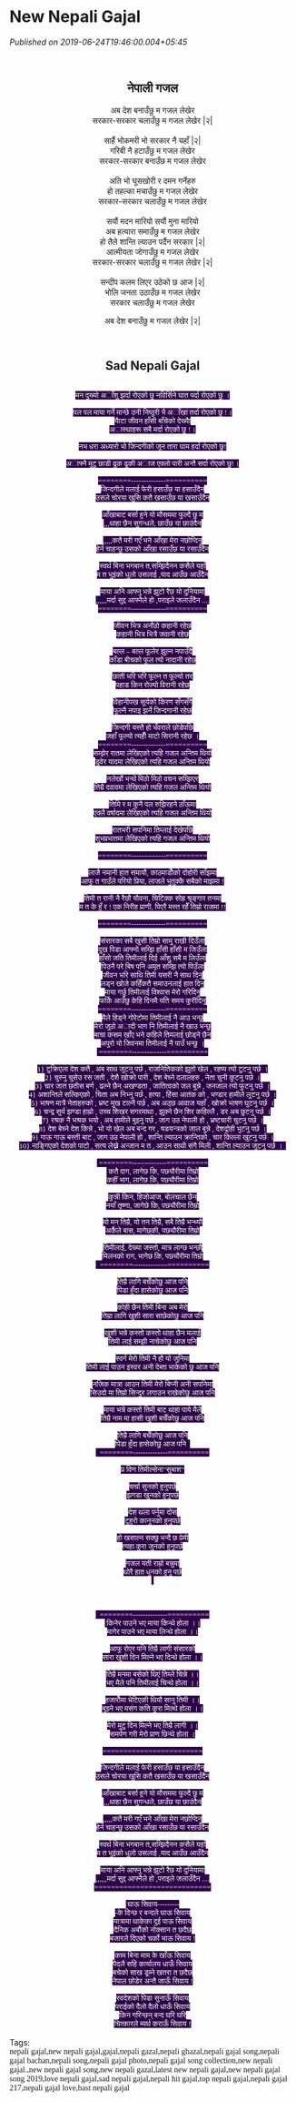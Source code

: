 # New Nepali Gajal

*Published on 2019-06-24T19:46:00.004+05:45*

<br />
<h2 style="text-align: center;">
<span style="font-family: "mangal" , serif;">नेपाली गजल</span></h2>
<div class="MsoNormal" style="text-align: center;">
<span lang="NE" style="font-family: "mangal" , serif; line-height: 107%;">अब देश बनाउँछु म गजल लेखेर </span><span style="line-height: 107%;"><o:p></o:p></span></div>
<div class="MsoNormal" style="text-align: center;">
<span lang="NE" style="font-family: "mangal" , serif; line-height: 107%;">सरकार-सरकार चलाउँछु म गजल लेखेर |२|</span><span style="line-height: 107%;"><o:p></o:p></span></div>
<div class="MsoNormal" style="text-align: center;">
<span lang="NE" style="font-family: "mangal" , serif; line-height: 107%;"><br /></span></div>
<div class="MsoNormal" style="text-align: center;">
<span lang="NE" style="font-family: "mangal" , serif; line-height: 107%;">सार्है भोकमरी भो सरकार नै यहाँ |२</span><span style="line-height: 107%;">|<o:p></o:p></span></div>
<div class="MsoNormal" style="text-align: center;">
<span lang="NE" style="font-family: "mangal" , serif; line-height: 107%;">गरिबी नै हटाउँछु म गजल लेखेर</span><span style="line-height: 107%;"><o:p></o:p></span></div>
<div class="MsoNormal" style="text-align: center;">
<span lang="NE" style="font-family: "mangal" , serif; line-height: 107%;">सरकार-सरकार बनाउँछ म गजल लेखेर</span><span style="line-height: 107%;"><o:p></o:p></span></div>
<div class="MsoNormal" style="text-align: center;">
<span lang="NE" style="font-family: "mangal" , serif; line-height: 107%;"><br /></span></div>
<div class="MsoNormal" style="text-align: center;">
<span lang="NE" style="font-family: "mangal" , serif; line-height: 107%;">अति भो घूसखोरी र दमन गर्नेहरु</span><span style="line-height: 107%;"><o:p></o:p></span></div>
<div class="MsoNormal" style="text-align: center;">
<span lang="NE" style="font-family: "mangal" , serif; line-height: 107%;">हो तहल्का मचाउँछु म गजल लेखेर</span><span style="line-height: 107%;"><o:p></o:p></span></div>
<div class="MsoNormal" style="text-align: center;">
<span lang="NE" style="font-family: "mangal" , serif; line-height: 107%;">सरकार-सरकार चलाउँछु म गजल लेखेर</span><span style="font-size: 22pt; line-height: 107%; mso-bidi-font-size: 20.0pt;"><o:p></o:p></span></div>
<div class="MsoNormal" style="text-align: center;">
<span lang="NE" style="font-family: "mangal" , serif; line-height: 107%;"><br /></span></div>
<div class="MsoNormal" style="text-align: center;">
<span lang="NE" style="font-family: "mangal" , serif; line-height: 107%;">सयौं मदन मारियो सयौं मुना मारियो</span><span style="line-height: 107%;"><o:p></o:p></span></div>
<div class="MsoNormal" style="text-align: center;">
<span lang="NE" style="font-family: "mangal" , serif; line-height: 107%;">अब हत्यारा समाउँछु म गजल लेखेर</span><span style="line-height: 107%;"><o:p></o:p></span></div>
<div class="MsoNormal" style="text-align: center;">
<span lang="NE" style="font-family: "mangal" , serif; line-height: 107%;">हो तैले शान्ति ल्याउन पर्दैन सरकार
|२</span><span style="line-height: 107%;">|<o:p></o:p></span></div>
<div class="MsoNormal" style="text-align: center;">
<span lang="NE" style="font-family: "mangal" , serif; line-height: 107%;">आत्मीयता जोगाउँछु म गजल लेखेर</span><span style="line-height: 107%;"><o:p></o:p></span></div>
<div class="MsoNormal" style="text-align: center;">
<span lang="NE" style="font-family: "mangal" , serif; line-height: 107%;">सरकार-सरकार चलाउँछु म गजल लेखेर |२|</span></div>
<div class="MsoNormal" style="text-align: center;">
<br /></div>
<div class="MsoNormal" style="text-align: center;">
<span lang="NE" style="font-family: "mangal" , serif; line-height: 107%;">सन्दीप कलम लिएर उठेको छ आज |२</span><span style="line-height: 107%;">|<o:p></o:p></span></div>
<div class="MsoNormal" style="text-align: center;">
<span lang="NE" style="font-family: "mangal" , serif; line-height: 107%;">भोलि जनता उठाउँछ म गजल लेखेर </span><span style="line-height: 107%;"><o:p></o:p></span></div>
<div class="MsoNormal" style="text-align: center;">
<span lang="NE" style="font-family: "mangal" , serif; line-height: 107%;">सरकार चलाउँछु म गजल लेखेर</span><span style="line-height: 107%;"><o:p></o:p></span></div>
<div class="MsoNormal" style="text-align: center;">
<span lang="NE" style="font-family: "mangal" , serif; line-height: 107%;">

















</span></div>
<div class="MsoNormal" style="text-align: center;">
<span lang="NE" style="font-family: "mangal" , serif; line-height: 107%;">अब देश बनाउँछु म गजल लेखेर |२</span><span style="line-height: 107%;">|<span style="font-size: 22pt;"><o:p></o:p></span></span></div><div class="MsoNormal" style="text-align: center;"><span style="line-height: 107%;"><br /></span></div><div class="MsoNormal" style="text-align: center;"><span style="line-height: 107%;"><br /></span></div><h2 style="text-align: center;"><span style="line-height: 107%;"><b>Sad Nepali Gajal</b></span></h2><div class="MsoNormal" style="text-align: center;"><span style="line-height: 107%;"><br /></span></div><div class="MsoNormal" style="text-align: center;"><span style="color: white; line-height: 107%;"><span data-ft="{"tn":"K"}" id=".reactRoot[195].:0:1:1:comment661714760509887_7948715.:0.:1.:0.:1.:0.:0.:0:2" style="background-color: #2d0047; font-family: Georgia, serif; font-size: 13px; text-align: left;"><span class="UFICommentBody" id=".reactRoot[195].:0:1:1:comment661714760509887_7948715.:0.:1.:0.:1.:0.:0.:0:2.:0"><span id=".reactRoot[195].:0:1:1:comment661714760509887_7948715.:0.:1.:0.:1.:0.:0.:0:2.:0.:0"><span id=".reactRoot[195].:0:1:1:comment661714760509887_7948715.:0.:1.:0.:1.:0.:0.:0:2.:0.:0.:1">मन दुख्यो अाँशु झर्दा रोएको छु नविर्सिने घात पर्दा रोएको छु ।</span><br id=".reactRoot[195].:0:1:1:comment661714760509887_7948715.:0.:1.:0.:1.:0.:0.:0:2.:0.:0.:2" /><br id=".reactRoot[195].:0:1:1:comment661714760509887_7948715.:0.:1.:0.:1.:0.:0.:0:2.:0.:0.:3" /><span id=".reactRoot[195].:0:1:1:comment661714760509887_7948715.:0.:1.:0.:1.:0.:0.:0:2.:0.:0.:4">पल पल माया गर्ने मान्छे उनी निष्ठुरी भै अाँखा तर्दा रोएको छु !।</span></span><span id=".reactRoot[195].:0:1:1:comment661714760509887_7948715.:0.:1.:0.:1.:0.:0.:0:2.:0.:3"><span id=".reactRoot[195].:0:1:1:comment661714760509887_7948715.:0.:1.:0.:1.:0.:0.:0:2.:0.:3.:0"><br id=".reactRoot[195].:0:1:1:comment661714760509887_7948715.:0.:1.:0.:1.:0.:0.:0:2.:0.:3.:0.:0" /><span id=".reactRoot[195].:0:1:1:comment661714760509887_7948715.:0.:1.:0.:1.:0.:0.:0:2.:0.:3.:0.:1">यैाटा जीवन हाँसी बाँचेको देख्यैा</span><br id=".reactRoot[195].:0:1:1:comment661714760509887_7948715.:0.:1.:0.:1.:0.:0.:0:2.:0.:3.:0.:2" /><span id=".reactRoot[195].:0:1:1:comment661714760509887_7948715.:0.:1.:0.:1.:0.:0.:0:2.:0.:3.:0.:3">अास्थाहरू सबै मर्दा रोएको छु !।</span><br id=".reactRoot[195].:0:1:1:comment661714760509887_7948715.:0.:1.:0.:1.:0.:0.:0:2.:0.:3.:0.:4" /><br id=".reactRoot[195].:0:1:1:comment661714760509887_7948715.:0.:1.:0.:1.:0.:0.:0:2.:0.:3.:0.:5" /><span id=".reactRoot[195].:0:1:1:comment661714760509887_7948715.:0.:1.:0.:1.:0.:0.:0:2.:0.:3.:0.:6">नभ धरा अध्यारो भो जिन्दगीको जून तारा घाम हर्दा रोएको छु!</span><br id=".reactRoot[195].:0:1:1:comment661714760509887_7948715.:0.:1.:0.:1.:0.:0.:0:2.:0.:3.:0.:7" /><br id=".reactRoot[195].:0:1:1:comment661714760509887_7948715.:0.:1.:0.:1.:0.:0.:0:2.:0.:3.:0.:8" /><span id=".reactRoot[195].:0:1:1:comment661714760509887_7948715.:0.:1.:0.:1.:0.:0.:0:2.:0.:3.:0.:9">अाफ्नै मुटु छाडी ढुक ढुकी अाज एक्लो पारी अन्तै सर्दा रोएको छु!।</span></span></span></span></span><br style="background-color: #2d0047; font-family: Georgia, serif; font-size: 13px; text-align: left;" /><br id=".reactRoot[195].:0:1:1:comment661714760509887_7948715.:0.:1.:0.:1.:0.:0.:0:2.:0.:3.:0.:10" style="background-color: #2d0047; font-family: Georgia, serif; font-size: 13px; text-align: left;" /><span data-ft="{"tn":"K"}" id=".reactRoot[195].:0:1:1:comment661714760509887_7948715.:0.:1.:0.:1.:0.:0.:0:2" style="background-color: #2d0047; font-family: Georgia, serif; font-size: 13px; text-align: left;"><span class="UFICommentBody" id=".reactRoot[195].:0:1:1:comment661714760509887_7948715.:0.:1.:0.:1.:0.:0.:0:2.:0"><span id=".reactRoot[195].:0:1:1:comment661714760509887_7948715.:0.:1.:0.:1.:0.:0.:0:2.:0.:3"><span id=".reactRoot[195].:0:1:1:comment661714760509887_7948715.:0.:1.:0.:1.:0.:0.:0:2.:0.:3.:0"></span></span></span></span><span style="background-color: #2d0047; font-family: Georgia, serif; font-size: 13px; text-align: left;">========--------------==========</span><br style="background-color: #2d0047; font-family: Georgia, serif; font-size: 13px; text-align: left;" /><span style="background-color: #2d0047; font-family: Georgia, serif; font-size: small; text-align: left;"><span data-ft="{"tn":"K"}" id=".reactRoot[195].:0:1:1:comment661714760509887_7948738.:0.:1.:0.:1.:0.:0.:0:2"><span class="UFICommentBody" id=".reactRoot[195].:0:1:1:comment661714760509887_7948738.:0.:1.:0.:1.:0.:0.:0:2.:0"><span id=".reactRoot[195].:0:1:1:comment661714760509887_7948738.:0.:1.:0.:1.:0.:0.:0:2.:0.:0"><span id=".reactRoot[195].:0:1:1:comment661714760509887_7948738.:0.:1.:0.:1.:0.:0.:0:2.:0.:0.:2">जिन्दगीले मलाई फेरी हसाउँछ या हसाउँदैन</span><br id=".reactRoot[195].:0:1:1:comment661714760509887_7948738.:0.:1.:0.:1.:0.:0.:0:2.:0.:0.:3" /><span id=".reactRoot[195].:0:1:1:comment661714760509887_7948738.:0.:1.:0.:1.:0.:0.:0:2.:0.:0.:4">उसले चोरया खुसि कतै खसाउँछ या खसाउँदैन</span><br id=".reactRoot[195].:0:1:1:comment661714760509887_7948738.:0.:1.:0.:1.:0.:0.:0:2.:0.:0.:5" /><br id=".reactRoot[195].:0:1:1:comment661714760509887_7948738.:0.:1.:0.:1.:0.:0.:0:2.:0.:0.:6" /><span id=".reactRoot[195].:0:1:1:comment661714760509887_7948738.:0.:1.:0.:1.:0.:0.:0:2.:0.:0.:7">आँखाबाट बर्सा हुने यो मौसममा फुल्दै छु म</span></span><span id=".reactRoot[195].:0:1:1:comment661714760509887_7948738.:0.:1.:0.:1.:0.:0.:0:2.:0.:3"><span id=".reactRoot[195].:0:1:1:comment661714760509887_7948738.:0.:1.:0.:1.:0.:0.:0:2.:0.:3.:0"><br id=".reactRoot[195].:0:1:1:comment661714760509887_7948738.:0.:1.:0.:1.:0.:0.:0:2.:0.:3.:0.:0" /><span id=".reactRoot[195].:0:1:1:comment661714760509887_7948738.:0.:1.:0.:1.:0.:0.:0:2.:0.:3.:0.:1">,,,थाहा छैन सुगन्धले, छाउँछ या छाउंदैन</span><br id=".reactRoot[195].:0:1:1:comment661714760509887_7948738.:0.:1.:0.:1.:0.:0.:0:2.:0.:3.:0.:2" /><br id=".reactRoot[195].:0:1:1:comment661714760509887_7948738.:0.:1.:0.:1.:0.:0.:0:2.:0.:3.:0.:3" /><span id=".reactRoot[195].:0:1:1:comment661714760509887_7948738.:0.:1.:0.:1.:0.:0.:0:2.:0.:3.:0.:4">,,,,,कतै मरी गएँ भने आँखा मेरा नछोप्दिनु</span><br id=".reactRoot[195].:0:1:1:comment661714760509887_7948738.:0.:1.:0.:1.:0.:0.:0:2.:0.:3.:0.:5" /><span id=".reactRoot[195].:0:1:1:comment661714760509887_7948738.:0.:1.:0.:1.:0.:0.:0:2.:0.:3.:0.:6">हेर्न चाहन्छु उसको आँखा रसाउँछ या रसाउँदैन</span><br id=".reactRoot[195].:0:1:1:comment661714760509887_7948738.:0.:1.:0.:1.:0.:0.:0:2.:0.:3.:0.:7" /><br id=".reactRoot[195].:0:1:1:comment661714760509887_7948738.:0.:1.:0.:1.:0.:0.:0:2.:0.:3.:0.:8" /><span id=".reactRoot[195].:0:1:1:comment661714760509887_7948738.:0.:1.:0.:1.:0.:0.:0:2.:0.:3.:0.:9">स्वर्थ बिना भगबान त,सम्झिदैनन कसैले यहाँ</span><br id=".reactRoot[195].:0:1:1:comment661714760509887_7948738.:0.:1.:0.:1.:0.:0.:0:2.:0.:3.:0.:10" /><span id=".reactRoot[195].:0:1:1:comment661714760509887_7948738.:0.:1.:0.:1.:0.:0.:0:2.:0.:3.:0.:11">म त भुइंको धुलो उसलाई ,याद आउँछ आउँदैन</span><br id=".reactRoot[195].:0:1:1:comment661714760509887_7948738.:0.:1.:0.:1.:0.:0.:0:2.:0.:3.:0.:12" /><br id=".reactRoot[195].:0:1:1:comment661714760509887_7948738.:0.:1.:0.:1.:0.:0.:0:2.:0.:3.:0.:13" /><span id=".reactRoot[195].:0:1:1:comment661714760509887_7948738.:0.:1.:0.:1.:0.:0.:0:2.:0.:3.:0.:14">माया अनि आफ्नु भन्ने झुटो रैछ यो दुनियामा</span><br id=".reactRoot[195].:0:1:1:comment661714760509887_7948738.:0.:1.:0.:1.:0.:0.:0:2.:0.:3.:0.:15" /><span id=".reactRoot[195].:0:1:1:comment661714760509887_7948738.:0.:1.:0.:1.:0.:0.:0:2.:0.:3.:0.:16">,,,,,,मर्दा सुद्द आफ्नैले हो ,पराइले जलाउँदैन ....</span></span></span></span></span></span><br style="background-color: #2d0047; font-family: Georgia, serif; font-size: 13px; text-align: left;" /><span style="background-color: #2d0047; font-family: Georgia, serif; font-size: 13px; text-align: left;">========--------------==========</span><br style="background-color: #2d0047; font-family: Georgia, serif; font-size: 13px; text-align: left;" /><br id=".reactRoot[195].:0:1:1:comment661714760509887_7948715.:0.:1.:0.:1.:0.:0.:0:2.:0.:3.:0.:10" style="background-color: #2d0047; font-family: Georgia, serif; font-size: 13px; text-align: left;" /><span data-ft="{"tn":"K"}" id=".reactRoot[195].:0:1:1:comment661714760509887_7948715.:0.:1.:0.:1.:0.:0.:0:2" style="background-color: #2d0047; font-family: Georgia, serif; font-size: 13px; text-align: left;"><span class="UFICommentBody" id=".reactRoot[195].:0:1:1:comment661714760509887_7948715.:0.:1.:0.:1.:0.:0.:0:2.:0"><span id=".reactRoot[195].:0:1:1:comment661714760509887_7948715.:0.:1.:0.:1.:0.:0.:0:2.:0.:3"><span id=".reactRoot[195].:0:1:1:comment661714760509887_7948715.:0.:1.:0.:1.:0.:0.:0:2.:0.:3.:0"></span></span></span></span><span style="background-color: #2d0047; font-family: Georgia, serif; font-size: 13px; text-align: left;"></span><span data-ft="{"tn":"K"}" id=".reactRoot[195].:0:1:1:comment661714760509887_7948801.:0.:1.:0.:1.:0.:0.:0:2" style="background-color: #2d0047; font-family: Georgia, serif; font-size: 13px; text-align: left;"><span id=".reactRoot[195].:0:1:1:comment661714760509887_7948801.:0.:1.:0.:1.:0.:0.:0:2.:0"><span id=".reactRoot[195].:0:1:1:comment661714760509887_7948801.:0.:1.:0.:1.:0.:0.:0:2.:0.:5">जीवन भित्र अनौठो कहानी रहेछ</span><br id=".reactRoot[195].:0:1:1:comment661714760509887_7948801.:0.:1.:0.:1.:0.:0.:0:2.:0.:6" /><span id=".reactRoot[195].:0:1:1:comment661714760509887_7948801.:0.:1.:0.:1.:0.:0.:0:2.:0.:7">कहानी भित्र भित्रै जवानी रहेछ</span><br id=".reactRoot[195].:0:1:1:comment661714760509887_7948801.:0.:1.:0.:1.:0.:0.:0:2.:0.:8" /><br id=".reactRoot[195].:0:1:1:comment661714760509887_7948801.:0.:1.:0.:1.:0.:0.:0:2.:0.:9" /><span id=".reactRoot[195].:0:1:1:comment661714760509887_7948801.:0.:1.:0.:1.:0.:0.:0:2.:0.:10">बल्ल – बल्ल फूलेर झुल्न नपाउँदै</span><br id=".reactRoot[195].:0:1:1:comment661714760509887_7948801.:0.:1.:0.:1.:0.:0.:0:2.:0.:11" /><span id=".reactRoot[195].:0:1:1:comment661714760509887_7948801.:0.:1.:0.:1.:0.:0.:0:2.:0.:12">काँडा बीचको फूल त्यो नादानी रहेछ</span><br id=".reactRoot[195].:0:1:1:comment661714760509887_7948801.:0.:1.:0.:1.:0.:0.:0:2.:0.:13" /><br id=".reactRoot[195].:0:1:1:comment661714760509887_7948801.:0.:1.:0.:1.:0.:0.:0:2.:0.:14" /><span id=".reactRoot[195].:0:1:1:comment661714760509887_7948801.:0.:1.:0.:1.:0.:0.:0:2.:0.:15">छाती भरि भरि फूल्न त फूल्यो तर</span><br id=".reactRoot[195].:0:1:1:comment661714760509887_7948801.:0.:1.:0.:1.:0.:0.:0:2.:0.:16" /><span id=".reactRoot[195].:0:1:1:comment661714760509887_7948801.:0.:1.:0.:1.:0.:0.:0:2.:0.:17">पहाड किन रोज्यो विरानी रहेछ</span><br id=".reactRoot[195].:0:1:1:comment661714760509887_7948801.:0.:1.:0.:1.:0.:0.:0:2.:0.:18" /><br id=".reactRoot[195].:0:1:1:comment661714760509887_7948801.:0.:1.:0.:1.:0.:0.:0:2.:0.:19" /><span id=".reactRoot[195].:0:1:1:comment661714760509887_7948801.:0.:1.:0.:1.:0.:0.:0:2.:0.:20">विहानीपख सूर्यको किरण सँगसँगै</span><br id=".reactRoot[195].:0:1:1:comment661714760509887_7948801.:0.:1.:0.:1.:0.:0.:0:2.:0.:21" /><span id=".reactRoot[195].:0:1:1:comment661714760509887_7948801.:0.:1.:0.:1.:0.:0.:0:2.:0.:22">फूल्नै नपाइ झर्ने जिन्दगानी रहेछ</span><br id=".reactRoot[195].:0:1:1:comment661714760509887_7948801.:0.:1.:0.:1.:0.:0.:0:2.:0.:23" /><br id=".reactRoot[195].:0:1:1:comment661714760509887_7948801.:0.:1.:0.:1.:0.:0.:0:2.:0.:24" /><span id=".reactRoot[195].:0:1:1:comment661714760509887_7948801.:0.:1.:0.:1.:0.:0.:0:2.:0.:25">जिन्दगी यस्तै हो भँवराले छोडेपछि</span><br id=".reactRoot[195].:0:1:1:comment661714760509887_7948801.:0.:1.:0.:1.:0.:0.:0:2.:0.:26" /><span id=".reactRoot[195].:0:1:1:comment661714760509887_7948801.:0.:1.:0.:1.:0.:0.:0:2.:0.:27">जहाँ फूल्यो त्यहीँ माटो सिरानी रहेछ ।</span></span></span><br style="background-color: #2d0047; font-family: Georgia, serif; font-size: 13px; text-align: left;" /><span style="background-color: #2d0047; font-family: Georgia, serif; font-size: 13px; text-align: left;">========--------------==========</span><br style="background-color: #2d0047; font-family: Georgia, serif; font-size: 13px; text-align: left;" /><span data-ft="{"tn":"K"}" id=".reactRoot[195].:0:1:1:comment661714760509887_7948755.:0.:1.:0.:1.:0.:0.:0:2" style="background-color: #2d0047; font-family: Georgia, serif; font-size: 13px; text-align: left;"><span id=".reactRoot[195].:0:1:1:comment661714760509887_7948755.:0.:1.:0.:1.:0.:0.:0:2.:0"><span id=".reactRoot[195].:0:1:1:comment661714760509887_7948755.:0.:1.:0.:1.:0.:0.:0:2.:0.:8">सम्झेर रातमा लेखिएको त्यहि गजल अन्तिम थियो</span><br id=".reactRoot[195].:0:1:1:comment661714760509887_7948755.:0.:1.:0.:1.:0.:0.:0:2.:0.:9" /><span id=".reactRoot[195].:0:1:1:comment661714760509887_7948755.:0.:1.:0.:1.:0.:0.:0:2.:0.:10">डुवेर यादमा लेखिएको त्यहि गजल अन्तिम थियो</span><br id=".reactRoot[195].:0:1:1:comment661714760509887_7948755.:0.:1.:0.:1.:0.:0.:0:2.:0.:11" /><br id=".reactRoot[195].:0:1:1:comment661714760509887_7948755.:0.:1.:0.:1.:0.:0.:0:2.:0.:12" /><span id=".reactRoot[195].:0:1:1:comment661714760509887_7948755.:0.:1.:0.:1.:0.:0.:0:2.:0.:13">नलेखौं भन्थें मिठो मिठो वचन सम्झिएर</span><br id=".reactRoot[195].:0:1:1:comment661714760509887_7948755.:0.:1.:0.:1.:0.:0.:0:2.:0.:14" /><span id=".reactRoot[195].:0:1:1:comment661714760509887_7948755.:0.:1.:0.:1.:0.:0.:0:2.:0.:15">तिम्रै दवावमा लेखिएको त्यहि गजल अन्तिम थियो</span><br id=".reactRoot[195].:0:1:1:comment661714760509887_7948755.:0.:1.:0.:1.:0.:0.:0:2.:0.:16" /><br id=".reactRoot[195].:0:1:1:comment661714760509887_7948755.:0.:1.:0.:1.:0.:0.:0:2.:0.:17" /><span id=".reactRoot[195].:0:1:1:comment661714760509887_7948755.:0.:1.:0.:1.:0.:0.:0:2.:0.:18">तिमि र म कुनै पल रुझिरहने ठाँऊमा</span><br id=".reactRoot[195].:0:1:1:comment661714760509887_7948755.:0.:1.:0.:1.:0.:0.:0:2.:0.:19" /><span id=".reactRoot[195].:0:1:1:comment661714760509887_7948755.:0.:1.:0.:1.:0.:0.:0:2.:0.:20">एक्लै वर्षादमा लेखिएको त्यहि गजल अन्तिम थियो</span><br id=".reactRoot[195].:0:1:1:comment661714760509887_7948755.:0.:1.:0.:1.:0.:0.:0:2.:0.:21" /><br id=".reactRoot[195].:0:1:1:comment661714760509887_7948755.:0.:1.:0.:1.:0.:0.:0:2.:0.:22" /><span id=".reactRoot[195].:0:1:1:comment661714760509887_7948755.:0.:1.:0.:1.:0.:0.:0:2.:0.:23">रातभरी सपनिमा तिम्लाई देखेपछि</span><br id=".reactRoot[195].:0:1:1:comment661714760509887_7948755.:0.:1.:0.:1.:0.:0.:0:2.:0.:24" /><span id=".reactRoot[195].:0:1:1:comment661714760509887_7948755.:0.:1.:0.:1.:0.:0.:0:2.:0.:25">शुभप्रभातमा लेखिएको त्यहि गजल अन्तिम थियो</span></span></span><br style="background-color: #2d0047; font-family: Georgia, serif; font-size: 13px; text-align: left;" /><br style="background-color: #2d0047; font-family: Georgia, serif; font-size: 13px; text-align: left;" /><span style="background-color: #2d0047; font-family: Georgia, serif; font-size: 13px; text-align: left;">========--------------==========</span><br style="background-color: #2d0047; font-family: Georgia, serif; font-size: 13px; text-align: left;" /><span data-ft="{"tn":"K"}" id=".reactRoot[195].:0:1:1:comment661714760509887_7948755.:0.:1.:0.:1.:0.:0.:0:2" style="background-color: #2d0047; font-family: Georgia, serif; font-size: 13px; text-align: left;"><span id=".reactRoot[195].:0:1:1:comment661714760509887_7948755.:0.:1.:0.:1.:0.:0.:0:2.:0"><span id=".reactRoot[195].:0:1:1:comment661714760509887_7948755.:0.:1.:0.:1.:0.:0.:0:2.:0.:25"></span></span></span><br style="background-color: #2d0047; font-family: Georgia, serif; font-size: 13px; text-align: left;" /><span data-ft="{"tn":"K"}" id=".reactRoot[195].:0:1:1:comment661714760509887_7948845.:0.:1.:0.:1.:0.:0.:0:2" style="background-color: #2d0047; font-family: Georgia, serif; font-size: 13px; text-align: left;"><span id=".reactRoot[195].:0:1:1:comment661714760509887_7948845.:0.:1.:0.:1.:0.:0.:0:2.:0"><span id=".reactRoot[195].:0:1:1:comment661714760509887_7948845.:0.:1.:0.:1.:0.:0.:0:2.:0.:3">लाजै नमानी हात समायौ, काठमाडौँको दोहोरी साँझमा</span><br id=".reactRoot[195].:0:1:1:comment661714760509887_7948845.:0.:1.:0.:1.:0.:0.:0:2.:0.:4" /><span id=".reactRoot[195].:0:1:1:comment661714760509887_7948845.:0.:1.:0.:1.:0.:0.:0:2.:0.:5">आफु त गाउँले परियो प्रिया, लाजले भुतुक्कै सबैको माझमा !</span><br id=".reactRoot[195].:0:1:1:comment661714760509887_7948845.:0.:1.:0.:1.:0.:0.:0:2.:0.:6" /><br id=".reactRoot[195].:0:1:1:comment661714760509887_7948845.:0.:1.:0.:1.:0.:0.:0:2.:0.:7" /><span id=".reactRoot[195].:0:1:1:comment661714760509887_7948845.:0.:1.:0.:1.:0.:0.:0:2.:0.:8">तिमी त रानी नै रैछौ यौवना, चिटिक्क सोह्र श्रृङ्गार तनमा</span><br id=".reactRoot[195].:0:1:1:comment661714760509887_7948845.:0.:1.:0.:1.:0.:0.:0:2.:0.:9" /><span id=".reactRoot[195].:0:1:1:comment661714760509887_7948845.:0.:1.:0.:1.:0.:0.:0:2.:0.:10">म त के हुँ र ! एक निरीह प्राणी, पिएरै मस्त रहेँ तिम्रो राजमा !!</span></span></span><span data-ft="{"tn":"K"}" id=".reactRoot[195].:0:1:1:comment661714760509887_7948755.:0.:1.:0.:1.:0.:0.:0:2" style="background-color: #2d0047; font-family: Georgia, serif; font-size: 13px; text-align: left;"><span id=".reactRoot[195].:0:1:1:comment661714760509887_7948755.:0.:1.:0.:1.:0.:0.:0:2.:0"><span id=".reactRoot[195].:0:1:1:comment661714760509887_7948755.:0.:1.:0.:1.:0.:0.:0:2.:0.:25"></span></span></span><br style="background-color: #2d0047; font-family: Georgia, serif; font-size: 13px; text-align: left;" /><br style="background-color: #2d0047; font-family: Georgia, serif; font-size: 13px; text-align: left;" /><span style="background-color: #2d0047; font-family: Georgia, serif; font-size: 13px; text-align: left;">========--------------==========</span><br style="background-color: #2d0047; font-family: Georgia, serif; font-size: 13px; text-align: left;" /><span data-ft="{"tn":"K"}" id=".reactRoot[195].:0:1:1:comment661714760509887_7948755.:0.:1.:0.:1.:0.:0.:0:2" style="background-color: #2d0047; font-family: Georgia, serif; font-size: 13px; text-align: left;"><span id=".reactRoot[195].:0:1:1:comment661714760509887_7948755.:0.:1.:0.:1.:0.:0.:0:2.:0"><span id=".reactRoot[195].:0:1:1:comment661714760509887_7948755.:0.:1.:0.:1.:0.:0.:0:2.:0.:25"></span></span></span><br style="background-color: #2d0047; font-family: Georgia, serif; font-size: 13px; text-align: left;" /><span data-ft="{"tn":"K"}" id=".reactRoot[195].:0:1:1:comment661714760509887_7948732.:0.:1.:0.:1.:0.:0.:0:2" style="background-color: #2d0047; font-family: Georgia, serif; font-size: 13px; text-align: left;"><span id=".reactRoot[195].:0:1:1:comment661714760509887_7948732.:0.:1.:0.:1.:0.:0.:0:2.:0"><span id=".reactRoot[195].:0:1:1:comment661714760509887_7948732.:0.:1.:0.:1.:0.:0.:0:2.:0.:0">संसारका सबै खुसी तिम्रो सामु राखी दिउँला</span><br id=".reactRoot[195].:0:1:1:comment661714760509887_7948732.:0.:1.:0.:1.:0.:0.:0:2.:0.:1" /><span id=".reactRoot[195].:0:1:1:comment661714760509887_7948732.:0.:1.:0.:1.:0.:0.:0:2.:0.:2">दुख पिडा आफ्नो सम्झि हाँसी हाँसी म जिउँला</span><br id=".reactRoot[195].:0:1:1:comment661714760509887_7948732.:0.:1.:0.:1.:0.:0.:0:2.:0.:3" /><span id=".reactRoot[195].:0:1:1:comment661714760509887_7948732.:0.:1.:0.:1.:0.:0.:0:2.:0.:4">हाँसो जति तिमीलाई दिई आँशु सबै म लिउँला</span><br id=".reactRoot[195].:0:1:1:comment661714760509887_7948732.:0.:1.:0.:1.:0.:0.:0:2.:0.:5" /><span id=".reactRoot[195].:0:1:1:comment661714760509887_7948732.:0.:1.:0.:1.:0.:0.:0:2.:0.:6">पिउनै परे बिष पनि अमृत सम्झि त्यो पिउँला</span><br id=".reactRoot[195].:0:1:1:comment661714760509887_7948732.:0.:1.:0.:1.:0.:0.:0:2.:0.:7" /><span id=".reactRoot[195].:0:1:1:comment661714760509887_7948732.:0.:1.:0.:1.:0.:0.:0:2.:0.:8">जीवन भरि साथि तिमी यसरी नै साथ दिनु</span><br id=".reactRoot[195].:0:1:1:comment661714760509887_7948732.:0.:1.:0.:1.:0.:0.:0:2.:0.:9" /><span id=".reactRoot[195].:0:1:1:comment661714760509887_7948732.:0.:1.:0.:1.:0.:0.:0:2.:0.:10">लड्न खोजे कहिँकतै समाउनलाई हात दिनु</span><br id=".reactRoot[195].:0:1:1:comment661714760509887_7948732.:0.:1.:0.:1.:0.:0.:0:2.:0.:11" /><span id=".reactRoot[195].:0:1:1:comment661714760509887_7948732.:0.:1.:0.:1.:0.:0.:0:2.:0.:12">माया गर्छु तिमीलाई विश्वास मेरो गरिदिनु</span><br id=".reactRoot[195].:0:1:1:comment661714760509887_7948732.:0.:1.:0.:1.:0.:0.:0:2.:0.:13" /><span id=".reactRoot[195].:0:1:1:comment661714760509887_7948732.:0.:1.:0.:1.:0.:0.:0:2.:0.:14">फर्कि आउँछु केहि दिनमै यति समय कुरीदिनु</span></span></span><br style="background-color: #2d0047; font-family: Georgia, serif; font-size: 13px; text-align: left;" /><span style="background-color: #2d0047; font-family: Georgia, serif; font-size: 13px; text-align: left;">========--------------==========</span><br style="background-color: #2d0047; font-family: Georgia, serif; font-size: 13px; text-align: left;" /><span data-ft="{"tn":"K"}" id=".reactRoot[195].:0:1:1:comment661714760509887_7948728.:0.:1.:0.:1.:0.:0.:0:2" style="background-color: #2d0047; font-family: Georgia, serif; font-size: 13px; text-align: left;"><span id=".reactRoot[195].:0:1:1:comment661714760509887_7948728.:0.:1.:0.:1.:0.:0.:0:2.:0"><span id=".reactRoot[195].:0:1:1:comment661714760509887_7948728.:0.:1.:0.:1.:0.:0.:0:2.:0.:2">मैले हिड्ने गोरेटोमा तिमीलाई नै आउ भन्छु</span><br id=".reactRoot[195].:0:1:1:comment661714760509887_7948728.:0.:1.:0.:1.:0.:0.:0:2.:0.:3" /><span id=".reactRoot[195].:0:1:1:comment661714760509887_7948728.:0.:1.:0.:1.:0.:0.:0:2.:0.:4">मेरो जुठो अादी भाग नि तिमीलाई नै खाउ भन्छु</span><br id=".reactRoot[195].:0:1:1:comment661714760509887_7948728.:0.:1.:0.:1.:0.:0.:0:2.:0.:5" /><span id=".reactRoot[195].:0:1:1:comment661714760509887_7948728.:0.:1.:0.:1.:0.:0.:0:2.:0.:6">बाचा कसम खाँए भने कहिले तिमलाई छोड्ने छैन</span><br id=".reactRoot[195].:0:1:1:comment661714760509887_7948728.:0.:1.:0.:1.:0.:0.:0:2.:0.:7" /><span id=".reactRoot[195].:0:1:1:comment661714760509887_7948728.:0.:1.:0.:1.:0.:0.:0:2.:0.:8">अपुरो यो जिवनमा तिमीलाई नै पाउँ भन्छु ।</span></span></span><br style="background-color: #2d0047; font-family: Georgia, serif; font-size: 13px; text-align: left;" /><span data-ft="{"tn":"K"}" id=".reactRoot[195].:0:1:1:comment661714760509887_7948728.:0.:1.:0.:1.:0.:0.:0:2" style="background-color: #2d0047; font-family: Georgia, serif; font-size: 13px; text-align: left;"><span id=".reactRoot[195].:0:1:1:comment661714760509887_7948728.:0.:1.:0.:1.:0.:0.:0:2.:0"><span id=".reactRoot[195].:0:1:1:comment661714760509887_7948728.:0.:1.:0.:1.:0.:0.:0:2.:0.:8"> </span></span></span><span style="background-color: #2d0047; font-family: Georgia, serif; font-size: 13px; text-align: left;">========--------------==========</span><br style="background-color: #2d0047; font-family: Georgia, serif; font-size: 13px; text-align: left;" /><br style="background-color: #2d0047; font-family: Georgia, serif; font-size: 13px; text-align: left;" /><span data-ft="{"tn":"K"}" id=".reactRoot[195].:0:1:1:comment661714760509887_7948751.:0.:1.:0.:1.:0.:0.:0:2" style="background-color: #2d0047; font-family: Georgia, serif; font-size: 13px; text-align: left;"><span id=".reactRoot[195].:0:1:1:comment661714760509887_7948751.:0.:1.:0.:1.:0.:0.:0:2.:0"><span id=".reactRoot[195].:0:1:1:comment661714760509887_7948751.:0.:1.:0.:1.:0.:0.:0:2.:0.:8">1} टुक्रिएला देश कतै , अब साथ जुटनु पर्छ , राजनितिकको झुतो खेल , रहष्य त्यो टुटनु पर्छ ।</span><br id=".reactRoot[195].:0:1:1:comment661714760509887_7948751.:0.:1.:0.:1.:0.:0.:0:2.:0.:9" /><span id=".reactRoot[195].:0:1:1:comment661714760509887_7948751.:0.:1.:0.:1.:0.:0.:0:2.:0.:10">2} चुस्नु चुसेउ रस जती , देशै खोक्रो पारी , देश बेच्ने दलालहरु , नेता चुनी कुटनु पर्छ ।</span><br id=".reactRoot[195].:0:1:1:comment661714760509887_7948751.:0.:1.:0.:1.:0.:0.:0:2.:0.:11" /><span id=".reactRoot[195].:0:1:1:comment661714760509887_7948751.:0.:1.:0.:1.:0.:0.:0:2.:0.:12">3} चार जात छतीस बर्ण , ढल्ने छैन अखण्डता , जातित्वको जल बुन्ने , जनजाल त्यो फुटनु पर्छ ।</span><br id=".reactRoot[195].:0:1:1:comment661714760509887_7948751.:0.:1.:0.:1.:0.:0.:0:2.:0.:13" /><span id=".reactRoot[195].:0:1:1:comment661714760509887_7948751.:0.:1.:0.:1.:0.:0.:0:2.:0.:14">4} अशान्तिले सल्किएको , चिता अब निभ्नु पर्छ , हत्या , हिंसा आतंक को , भण्डार हामीले लुटनु पर्छ ।</span><br id=".reactRoot[195].:0:1:1:comment661714760509887_7948751.:0.:1.:0.:1.:0.:0.:0:2.:0.:15" /><span id=".reactRoot[195].:0:1:1:comment661714760509887_7948751.:0.:1.:0.:1.:0.:0.:0:2.:0.:16">5} भाषण मात्रै नेताहरुको , भ्रष्ट मुख टाल्नै पर्छ , अब अठ्छ आवाज यहाँ , खोक्रो भाषण घुटनु पर्छ ।</span><br id=".reactRoot[195].:0:1:1:comment661714760509887_7948751.:0.:1.:0.:1.:0.:0.:0:2.:0.:17" /><span id=".reactRoot[195].:0:1:1:comment661714760509887_7948751.:0.:1.:0.:1.:0.:0.:0:2.:0.:18">6} चन्द्र सुर्य झण्डा हाम्रो , उच्च शिखर सगरमाथा , झुक्ने छैन शिर कहिल्लै , डर अब छुटनु पर्छ ।</span><br id=".reactRoot[195].:0:1:1:comment661714760509887_7948751.:0.:1.:0.:1.:0.:0.:0:2.:0.:19" /><span id=".reactRoot[195].:0:1:1:comment661714760509887_7948751.:0.:1.:0.:1.:0.:0.:0:2.:0.:20">7} रश्रक नै भश्रक भयो , अब हामीले बुझ्नु पर्छ , जाग उठ नेपाली हो , भ्रष्टचारी चुटनु पर्छ ।</span><br id=".reactRoot[195].:0:1:1:comment661714760509887_7948751.:0.:1.:0.:1.:0.:0.:0:2.:0.:21" /><span id=".reactRoot[195].:0:1:1:comment661714760509887_7948751.:0.:1.:0.:1.:0.:0.:0:2.:0.:22">8} देश बेच्ने देश किन्ने , भो यो खेल अब बन्द गर , षडयन्त्रको जाल बुन्ने , देशद्रोही भुटनु पर्छ ।</span><br id=".reactRoot[195].:0:1:1:comment661714760509887_7948751.:0.:1.:0.:1.:0.:0.:0:2.:0.:23" /><span id=".reactRoot[195].:0:1:1:comment661714760509887_7948751.:0.:1.:0.:1.:0.:0.:0:2.:0.:24">9} गाऊ गाऊ बस्ती बाट , जाग उठ नेपाली हो , शान्ति ल्याउन क्रान्तिको , चार किल्ला खुटनु पर्छ ।</span><br id=".reactRoot[195].:0:1:1:comment661714760509887_7948751.:0.:1.:0.:1.:0.:0.:0:2.:0.:25" /><span id=".reactRoot[195].:0:1:1:comment661714760509887_7948751.:0.:1.:0.:1.:0.:0.:0:2.:0.:26">10} नाङ्गिएको देशको पाटो , सत्य लेख्ने अन्जान म त , आउन साथी संगै मिली , शान्ति ल्याउन जुटनु पर्छ ।  </span></span></span><br style="background-color: #2d0047; font-family: Georgia, serif; font-size: 13px; text-align: left;" /><br style="background-color: #2d0047; font-family: Georgia, serif; font-size: 13px; text-align: left;" /><span data-ft="{"tn":"K"}" id=".reactRoot[195].:0:1:1:comment661714760509887_7948728.:0.:1.:0.:1.:0.:0.:0:2" style="background-color: #2d0047; font-family: Georgia, serif; font-size: 13px; text-align: left;"><span id=".reactRoot[195].:0:1:1:comment661714760509887_7948728.:0.:1.:0.:1.:0.:0.:0:2.:0"><span id=".reactRoot[195].:0:1:1:comment661714760509887_7948728.:0.:1.:0.:1.:0.:0.:0:2.:0.:8"> </span></span></span><span style="background-color: #2d0047; font-family: Georgia, serif; font-size: 13px; text-align: left;">========--------------==========</span><br style="background-color: #2d0047; font-family: Georgia, serif; font-size: 13px; text-align: left;" /><span data-ft="{"tn":"K"}" id=".reactRoot[195].:0:1:1:comment661714760509887_7948732.:0.:1.:0.:1.:0.:0.:0:2" style="background-color: #2d0047; font-family: Georgia, serif; font-size: 13px; text-align: left;"><span id=".reactRoot[195].:0:1:1:comment661714760509887_7948732.:0.:1.:0.:1.:0.:0.:0:2.:0"><span id=".reactRoot[195].:0:1:1:comment661714760509887_7948732.:0.:1.:0.:1.:0.:0.:0:2.:0.:14"> </span></span></span><span data-ft="{"tn":"K"}" id=".reactRoot[195].:0:1:1:comment661714760509887_7948720.:0.:1.:0.:1.:0.:0.:0:2" style="background-color: #2d0047; font-family: Georgia, serif; font-size: 13px; text-align: left;"><span id=".reactRoot[195].:0:1:1:comment661714760509887_7948720.:0.:1.:0.:1.:0.:0.:0:2.:0"><span id=".reactRoot[195].:0:1:1:comment661714760509887_7948720.:0.:1.:0.:1.:0.:0.:0:2.:0.:7">कतै दाग, लागेछ कि, पछ्यौरीमा तिम्रो</span><br id=".reactRoot[195].:0:1:1:comment661714760509887_7948720.:0.:1.:0.:1.:0.:0.:0:2.:0.:8" /><span id=".reactRoot[195].:0:1:1:comment661714760509887_7948720.:0.:1.:0.:1.:0.:0.:0:2.:0.:9">कहीं भाग, लागेछ कि, पछ्यौरीमा तिम्रो</span><br id=".reactRoot[195].:0:1:1:comment661714760509887_7948720.:0.:1.:0.:1.:0.:0.:0:2.:0.:10" /><br id=".reactRoot[195].:0:1:1:comment661714760509887_7948720.:0.:1.:0.:1.:0.:0.:0:2.:0.:11" /><span id=".reactRoot[195].:0:1:1:comment661714760509887_7948720.:0.:1.:0.:1.:0.:0.:0:2.:0.:12">कुन्नी किन, हिजोआज, बोलचाल छैन</span><br id=".reactRoot[195].:0:1:1:comment661714760509887_7948720.:0.:1.:0.:1.:0.:0.:0:2.:0.:13" /><span id=".reactRoot[195].:0:1:1:comment661714760509887_7948720.:0.:1.:0.:1.:0.:0.:0:2.:0.:14">नयाँ तृष्णा, जागेछे कि, पछ्यौरीमा तिम्रो</span><br id=".reactRoot[195].:0:1:1:comment661714760509887_7948720.:0.:1.:0.:1.:0.:0.:0:2.:0.:15" /><br id=".reactRoot[195].:0:1:1:comment661714760509887_7948720.:0.:1.:0.:1.:0.:0.:0:2.:0.:16" /><span id=".reactRoot[195].:0:1:1:comment661714760509887_7948720.:0.:1.:0.:1.:0.:0.:0:2.:0.:17">यो मन तिम्रै, यो तन तिम्रै, सबै तिम्रै भन्थ्यौ</span><br id=".reactRoot[195].:0:1:1:comment661714760509887_7948720.:0.:1.:0.:1.:0.:0.:0:2.:0.:18" /><span id=".reactRoot[195].:0:1:1:comment661714760509887_7948720.:0.:1.:0.:1.:0.:0.:0:2.:0.:19">अर्कैले बास, मागेछ्की, पछ्यौरीमा तिम्रो</span><br id=".reactRoot[195].:0:1:1:comment661714760509887_7948720.:0.:1.:0.:1.:0.:0.:0:2.:0.:20" /><br id=".reactRoot[195].:0:1:1:comment661714760509887_7948720.:0.:1.:0.:1.:0.:0.:0:2.:0.:21" /><span id=".reactRoot[195].:0:1:1:comment661714760509887_7948720.:0.:1.:0.:1.:0.:0.:0:2.:0.:22">तिमीलाई, देख्या जस्तो, मात्र लाग्छ भन्छौ</span><br id=".reactRoot[195].:0:1:1:comment661714760509887_7948720.:0.:1.:0.:1.:0.:0.:0:2.:0.:23" /><span id=".reactRoot[195].:0:1:1:comment661714760509887_7948720.:0.:1.:0.:1.:0.:0.:0:2.:0.:24">मिलनको राग, भागेछ कि, पछ्यौरीमा तिम्रो</span></span></span><br style="background-color: #2d0047; font-family: Georgia, serif; font-size: 13px; text-align: left;" /><span data-ft="{"tn":"K"}" id=".reactRoot[195].:0:1:1:comment661714760509887_7948720.:0.:1.:0.:1.:0.:0.:0:2" style="background-color: #2d0047; font-family: Georgia, serif; font-size: 13px; text-align: left;"><span id=".reactRoot[195].:0:1:1:comment661714760509887_7948720.:0.:1.:0.:1.:0.:0.:0:2.:0"><span id=".reactRoot[195].:0:1:1:comment661714760509887_7948720.:0.:1.:0.:1.:0.:0.:0:2.:0.:24"> </span></span></span><span data-ft="{"tn":"K"}" id=".reactRoot[195].:0:1:1:comment661714760509887_7948728.:0.:1.:0.:1.:0.:0.:0:2" style="background-color: #2d0047; font-family: Georgia, serif; font-size: 13px; text-align: left;"><span id=".reactRoot[195].:0:1:1:comment661714760509887_7948728.:0.:1.:0.:1.:0.:0.:0:2.:0"><span id=".reactRoot[195].:0:1:1:comment661714760509887_7948728.:0.:1.:0.:1.:0.:0.:0:2.:0.:8"> </span></span></span><span style="background-color: #2d0047; font-family: Georgia, serif; font-size: 13px; text-align: left;">========--------------==========</span><br style="background-color: #2d0047; font-family: Georgia, serif; font-size: 13px; text-align: left;" /><br style="background-color: #2d0047; font-family: Georgia, serif; font-size: 13px; text-align: left;" /><span data-ft="{"tn":"K"}" id=".reactRoot[195].:0:1:1:comment661714760509887_7948812.:0.:1.:0.:1.:0.:0.:0:2" style="background-color: #2d0047; font-family: Georgia, serif; font-size: 13px; text-align: left;"><span id=".reactRoot[195].:0:1:1:comment661714760509887_7948812.:0.:1.:0.:1.:0.:0.:0:2.:0"><span id=".reactRoot[195].:0:1:1:comment661714760509887_7948812.:0.:1.:0.:1.:0.:0.:0:2.:0.:0">तिम्रै लागि बचेँकोछु आज पनि</span><br id=".reactRoot[195].:0:1:1:comment661714760509887_7948812.:0.:1.:0.:1.:0.:0.:0:2.:0.:1" /><span id=".reactRoot[195].:0:1:1:comment661714760509887_7948812.:0.:1.:0.:1.:0.:0.:0:2.:0.:2">पिडा हुँदा हासेकोछु आज पनि</span><br id=".reactRoot[195].:0:1:1:comment661714760509887_7948812.:0.:1.:0.:1.:0.:0.:0:2.:0.:3" /><br id=".reactRoot[195].:0:1:1:comment661714760509887_7948812.:0.:1.:0.:1.:0.:0.:0:2.:0.:4" /><span id=".reactRoot[195].:0:1:1:comment661714760509887_7948812.:0.:1.:0.:1.:0.:0.:0:2.:0.:5">कोही छैन तिमी बिना अब मेरो</span><br id=".reactRoot[195].:0:1:1:comment661714760509887_7948812.:0.:1.:0.:1.:0.:0.:0:2.:0.:6" /><span id=".reactRoot[195].:0:1:1:comment661714760509887_7948812.:0.:1.:0.:1.:0.:0.:0:2.:0.:7">तिम्रा लागि खुशी सारा साछेकोछु आज पनि</span><br id=".reactRoot[195].:0:1:1:comment661714760509887_7948812.:0.:1.:0.:1.:0.:0.:0:2.:0.:8" /><br id=".reactRoot[195].:0:1:1:comment661714760509887_7948812.:0.:1.:0.:1.:0.:0.:0:2.:0.:9" /><span id=".reactRoot[195].:0:1:1:comment661714760509887_7948812.:0.:1.:0.:1.:0.:0.:0:2.:0.:10">खुशी भन्ने कस्तो कस्तो थाहा छैन मलाई</span><br id=".reactRoot[195].:0:1:1:comment661714760509887_7948812.:0.:1.:0.:1.:0.:0.:0:2.:0.:11" /><span id=".reactRoot[195].:0:1:1:comment661714760509887_7948812.:0.:1.:0.:1.:0.:0.:0:2.:0.:12">तिमी लाई सम्झी नाचेकोछु आज पनि</span><br id=".reactRoot[195].:0:1:1:comment661714760509887_7948812.:0.:1.:0.:1.:0.:0.:0:2.:0.:13" /><br id=".reactRoot[195].:0:1:1:comment661714760509887_7948812.:0.:1.:0.:1.:0.:0.:0:2.:0.:14" /><span id=".reactRoot[195].:0:1:1:comment661714760509887_7948812.:0.:1.:0.:1.:0.:0.:0:2.:0.:15">स्वर्ग मेरो तिमी नै हौ यो जुनिमा</span><br id=".reactRoot[195].:0:1:1:comment661714760509887_7948812.:0.:1.:0.:1.:0.:0.:0:2.:0.:16" /><span id=".reactRoot[195].:0:1:1:comment661714760509887_7948812.:0.:1.:0.:1.:0.:0.:0:2.:0.:17">तिमी लाई पाउन इस्वर अनी देब्ता भाकेको छु आज पनि</span><br id=".reactRoot[195].:0:1:1:comment661714760509887_7948812.:0.:1.:0.:1.:0.:0.:0:2.:0.:18" /><br id=".reactRoot[195].:0:1:1:comment661714760509887_7948812.:0.:1.:0.:1.:0.:0.:0:2.:0.:19" /><span id=".reactRoot[195].:0:1:1:comment661714760509887_7948812.:0.:1.:0.:1.:0.:0.:0:2.:0.:20">नजिक मात्रा आउन तिमी मेरो बिप्नी अनी सपनिमा</span><br id=".reactRoot[195].:0:1:1:comment661714760509887_7948812.:0.:1.:0.:1.:0.:0.:0:2.:0.:21" /><span id=".reactRoot[195].:0:1:1:comment661714760509887_7948812.:0.:1.:0.:1.:0.:0.:0:2.:0.:22">सिउदो मा तिम्रो सिन्दुर लगाउन राखेकोछु आज पनि</span><br id=".reactRoot[195].:0:1:1:comment661714760509887_7948812.:0.:1.:0.:1.:0.:0.:0:2.:0.:23" /><br id=".reactRoot[195].:0:1:1:comment661714760509887_7948812.:0.:1.:0.:1.:0.:0.:0:2.:0.:24" /><span id=".reactRoot[195].:0:1:1:comment661714760509887_7948812.:0.:1.:0.:1.:0.:0.:0:2.:0.:25">माया भन्ने कस्तो तिमी बाट थाहा पाये मैले</span><br id=".reactRoot[195].:0:1:1:comment661714760509887_7948812.:0.:1.:0.:1.:0.:0.:0:2.:0.:26" /><span id=".reactRoot[195].:0:1:1:comment661714760509887_7948812.:0.:1.:0.:1.:0.:0.:0:2.:0.:27">तिम्रै नाम मा हासी खुशी बचेँकोछु आज पनि</span><br id=".reactRoot[195].:0:1:1:comment661714760509887_7948812.:0.:1.:0.:1.:0.:0.:0:2.:0.:28" /><br id=".reactRoot[195].:0:1:1:comment661714760509887_7948812.:0.:1.:0.:1.:0.:0.:0:2.:0.:29" /><span id=".reactRoot[195].:0:1:1:comment661714760509887_7948812.:0.:1.:0.:1.:0.:0.:0:2.:0.:30">तिम्रै लागि बचेँकोछु आज पनि</span><br id=".reactRoot[195].:0:1:1:comment661714760509887_7948812.:0.:1.:0.:1.:0.:0.:0:2.:0.:31" /><span id=".reactRoot[195].:0:1:1:comment661714760509887_7948812.:0.:1.:0.:1.:0.:0.:0:2.:0.:32">पिडा हुँदा हासेकोछु आज पनि  </span></span></span><br style="background-color: #2d0047; font-family: Georgia, serif; font-size: 13px; text-align: left;" /><span data-ft="{"tn":"K"}" id=".reactRoot[195].:0:1:1:comment661714760509887_7948812.:0.:1.:0.:1.:0.:0.:0:2" style="background-color: #2d0047; font-family: Georgia, serif; font-size: 13px; text-align: left;"><span id=".reactRoot[195].:0:1:1:comment661714760509887_7948812.:0.:1.:0.:1.:0.:0.:0:2.:0"><span id=".reactRoot[195].:0:1:1:comment661714760509887_7948812.:0.:1.:0.:1.:0.:0.:0:2.:0.:32"> </span></span></span><span data-ft="{"tn":"K"}" id=".reactRoot[195].:0:1:1:comment661714760509887_7948720.:0.:1.:0.:1.:0.:0.:0:2" style="background-color: #2d0047; font-family: Georgia, serif; font-size: 13px; text-align: left;"><span id=".reactRoot[195].:0:1:1:comment661714760509887_7948720.:0.:1.:0.:1.:0.:0.:0:2.:0"><span id=".reactRoot[195].:0:1:1:comment661714760509887_7948720.:0.:1.:0.:1.:0.:0.:0:2.:0.:24"></span></span></span><span data-ft="{"tn":"K"}" id=".reactRoot[195].:0:1:1:comment661714760509887_7948728.:0.:1.:0.:1.:0.:0.:0:2" style="background-color: #2d0047; font-family: Georgia, serif; font-size: 13px; text-align: left;"><span id=".reactRoot[195].:0:1:1:comment661714760509887_7948728.:0.:1.:0.:1.:0.:0.:0:2.:0"><span id=".reactRoot[195].:0:1:1:comment661714760509887_7948728.:0.:1.:0.:1.:0.:0.:0:2.:0.:8"> </span></span></span><span style="background-color: #2d0047; font-family: Georgia, serif; font-size: 13px; text-align: left;">========--------------==========</span><br style="background-color: #2d0047; font-family: Georgia, serif; font-size: 13px; text-align: left;" /><br style="background-color: #2d0047; font-family: Georgia, serif; font-size: 13px; text-align: left;" /><span data-ft="{"tn":"K"}" id=".reactRoot[195].:0:1:1:comment661714760509887_7948723.:0.:1.:0.:1.:0.:0.:0:2" style="background-color: #2d0047; font-family: Georgia, serif; font-size: 13px; text-align: left;"><span id=".reactRoot[195].:0:1:1:comment661714760509887_7948723.:0.:1.:0.:1.:0.:0.:0:2.:0"><span id=".reactRoot[195].:0:1:1:comment661714760509887_7948723.:0.:1.:0.:1.:0.:0.:0:2.:0.:3">प्र विण तिमील्सेना"सुबाश"</span><br id=".reactRoot[195].:0:1:1:comment661714760509887_7948723.:0.:1.:0.:1.:0.:0.:0:2.:0.:4" /><br id=".reactRoot[195].:0:1:1:comment661714760509887_7948723.:0.:1.:0.:1.:0.:0.:0:2.:0.:5" /><span id=".reactRoot[195].:0:1:1:comment661714760509887_7948723.:0.:1.:0.:1.:0.:0.:0:2.:0.:6">चर्चा सुनको हुनुपर्छ</span><br id=".reactRoot[195].:0:1:1:comment661714760509887_7948723.:0.:1.:0.:1.:0.:0.:0:2.:0.:7" /><span id=".reactRoot[195].:0:1:1:comment661714760509887_7948723.:0.:1.:0.:1.:0.:0.:0:2.:0.:8">झगडा खुनको हुनुपर्छ</span><br id=".reactRoot[195].:0:1:1:comment661714760509887_7948723.:0.:1.:0.:1.:0.:0.:0:2.:0.:9" /><br id=".reactRoot[195].:0:1:1:comment661714760509887_7948723.:0.:1.:0.:1.:0.:0.:0:2.:0.:10" /><span id=".reactRoot[195].:0:1:1:comment661714760509887_7948723.:0.:1.:0.:1.:0.:0.:0:2.:0.:11">देश थला पर्नुमा दोस</span><br id=".reactRoot[195].:0:1:1:comment661714760509887_7948723.:0.:1.:0.:1.:0.:0.:0:2.:0.:12" /><span id=".reactRoot[195].:0:1:1:comment661714760509887_7948723.:0.:1.:0.:1.:0.:0.:0:2.:0.:13">टुहुरो कानुनको हुनुपर्छ</span><br id=".reactRoot[195].:0:1:1:comment661714760509887_7948723.:0.:1.:0.:1.:0.:0.:0:2.:0.:14" /><br id=".reactRoot[195].:0:1:1:comment661714760509887_7948723.:0.:1.:0.:1.:0.:0.:0:2.:0.:15" /><span id=".reactRoot[195].:0:1:1:comment661714760509887_7948723.:0.:1.:0.:1.:0.:0.:0:2.:0.:16">हो खसाल्न सक्छु भन्दै छ प्रेमी</span><br id=".reactRoot[195].:0:1:1:comment661714760509887_7948723.:0.:1.:0.:1.:0.:0.:0:2.:0.:17" /><span id=".reactRoot[195].:0:1:1:comment661714760509887_7948723.:0.:1.:0.:1.:0.:0.:0:2.:0.:18">त्यहा कुरा जुनको हुनुपर्छ</span><br id=".reactRoot[195].:0:1:1:comment661714760509887_7948723.:0.:1.:0.:1.:0.:0.:0:2.:0.:19" /><br id=".reactRoot[195].:0:1:1:comment661714760509887_7948723.:0.:1.:0.:1.:0.:0.:0:2.:0.:20" /><span id=".reactRoot[195].:0:1:1:comment661714760509887_7948723.:0.:1.:0.:1.:0.:0.:0:2.:0.:21">गजल यती राम्रो बन्नुमा</span><br id=".reactRoot[195].:0:1:1:comment661714760509887_7948723.:0.:1.:0.:1.:0.:0.:0:2.:0.:22" /><span id=".reactRoot[195].:0:1:1:comment661714760509887_7948723.:0.:1.:0.:1.:0.:0.:0:2.:0.:23">थोरै हात धुनको हुनु पर्छ</span></span></span><br style="background-color: #2d0047; font-family: Georgia, serif; font-size: 13px; text-align: left;" /><span data-ft="{"tn":"K"}" id=".reactRoot[195].:0:1:1:comment661714760509887_7948723.:0.:1.:0.:1.:0.:0.:0:2" style="background-color: #2d0047; font-family: Georgia, serif; font-size: 13px; text-align: left;"><span id=".reactRoot[195].:0:1:1:comment661714760509887_7948723.:0.:1.:0.:1.:0.:0.:0:2.:0"><span id=".reactRoot[195].:0:1:1:comment661714760509887_7948723.:0.:1.:0.:1.:0.:0.:0:2.:0.:23"> </span></span></span><span style="background-color: #2d0047; font-family: Georgia, serif; font-size: 13px; text-align: left;"></span><br style="background-color: #2d0047; font-family: Georgia, serif; font-size: 13px; text-align: left;" /><br style="background-color: #2d0047; font-family: Georgia, serif; font-size: 13px; text-align: left;" /><br style="background-color: #2d0047; font-family: Georgia, serif; font-size: 13px; text-align: left;" /><br style="background-color: #2d0047; font-family: Georgia, serif; font-size: 13px; text-align: left;" /><span data-ft="{"tn":"K"}" id=".reactRoot[195].:0:1:1:comment661714760509887_7948812.:0.:1.:0.:1.:0.:0.:0:2" style="background-color: #2d0047; font-family: Georgia, serif; font-size: 13px; text-align: left;"><span id=".reactRoot[195].:0:1:1:comment661714760509887_7948812.:0.:1.:0.:1.:0.:0.:0:2.:0"><span id=".reactRoot[195].:0:1:1:comment661714760509887_7948812.:0.:1.:0.:1.:0.:0.:0:2.:0.:32"> </span></span></span><span data-ft="{"tn":"K"}" id=".reactRoot[195].:0:1:1:comment661714760509887_7948720.:0.:1.:0.:1.:0.:0.:0:2" style="background-color: #2d0047; font-family: Georgia, serif; font-size: 13px; text-align: left;"><span id=".reactRoot[195].:0:1:1:comment661714760509887_7948720.:0.:1.:0.:1.:0.:0.:0:2.:0"><span id=".reactRoot[195].:0:1:1:comment661714760509887_7948720.:0.:1.:0.:1.:0.:0.:0:2.:0.:24"></span></span></span><span data-ft="{"tn":"K"}" id=".reactRoot[195].:0:1:1:comment661714760509887_7948728.:0.:1.:0.:1.:0.:0.:0:2" style="background-color: #2d0047; font-family: Georgia, serif; font-size: 13px; text-align: left;"><span id=".reactRoot[195].:0:1:1:comment661714760509887_7948728.:0.:1.:0.:1.:0.:0.:0:2.:0"><span id=".reactRoot[195].:0:1:1:comment661714760509887_7948728.:0.:1.:0.:1.:0.:0.:0:2.:0.:8"> </span></span></span><span style="background-color: #2d0047; font-family: Georgia, serif; font-size: 13px; text-align: left;">========--------------==========</span><br style="background-color: #2d0047; font-family: Georgia, serif; font-size: 13px; text-align: left;" /><span style="background-color: #2d0047; font-family: Georgia, serif; font-size: 13px; text-align: left;"> </span><span data-ft="{"tn":"K"}" id=".reactRoot[195].:0:1:1:comment661714760509887_7948810.:0.:1.:0.:1.:0.:0.:0:2" style="background-color: #2d0047; font-family: Georgia, serif; font-size: 13px; text-align: left;"><span id=".reactRoot[195].:0:1:1:comment661714760509887_7948810.:0.:1.:0.:1.:0.:0.:0:2.:0"><span id=".reactRoot[195].:0:1:1:comment661714760509887_7948810.:0.:1.:0.:1.:0.:0.:0:2.:0.:11">किनेर पाउने भए माया किन्थे होला ।।</span><br id=".reactRoot[195].:0:1:1:comment661714760509887_7948810.:0.:1.:0.:1.:0.:0.:0:2.:0.:12" /><span id=".reactRoot[195].:0:1:1:comment661714760509887_7948810.:0.:1.:0.:1.:0.:0.:0:2.:0.:13">मागेर पाउने भए माया लिन्थे होला ।।</span><br id=".reactRoot[195].:0:1:1:comment661714760509887_7948810.:0.:1.:0.:1.:0.:0.:0:2.:0.:14" /><br id=".reactRoot[195].:0:1:1:comment661714760509887_7948810.:0.:1.:0.:1.:0.:0.:0:2.:0.:15" /><span id=".reactRoot[195].:0:1:1:comment661714760509887_7948810.:0.:1.:0.:1.:0.:0.:0:2.:0.:16">आफु रोएर पनि तिम्रै लागी संसारको</span><br id=".reactRoot[195].:0:1:1:comment661714760509887_7948810.:0.:1.:0.:1.:0.:0.:0:2.:0.:17" /><span id=".reactRoot[195].:0:1:1:comment661714760509887_7948810.:0.:1.:0.:1.:0.:0.:0:2.:0.:18">सारा खुशी दिन मिल्ने भए दिन्थे होला ।।</span><br id=".reactRoot[195].:0:1:1:comment661714760509887_7948810.:0.:1.:0.:1.:0.:0.:0:2.:0.:19" /><br id=".reactRoot[195].:0:1:1:comment661714760509887_7948810.:0.:1.:0.:1.:0.:0.:0:2.:0.:20" /><span id=".reactRoot[195].:0:1:1:comment661714760509887_7948810.:0.:1.:0.:1.:0.:0.:0:2.:0.:21">तिम्रै मनमा बसेको थिएं तिम्ले चिन्ने ।।</span><br id=".reactRoot[195].:0:1:1:comment661714760509887_7948810.:0.:1.:0.:1.:0.:0.:0:2.:0.:22" /><span id=".reactRoot[195].:0:1:1:comment661714760509887_7948810.:0.:1.:0.:1.:0.:0.:0:2.:0.:23">भए मैले पनि तिमीलाई चिन्थे होला ।।</span><br id=".reactRoot[195].:0:1:1:comment661714760509887_7948810.:0.:1.:0.:1.:0.:0.:0:2.:0.:24" /><br id=".reactRoot[195].:0:1:1:comment661714760509887_7948810.:0.:1.:0.:1.:0.:0.:0:2.:0.:25" /><span id=".reactRoot[195].:0:1:1:comment661714760509887_7948810.:0.:1.:0.:1.:0.:0.:0:2.:0.:26">हजारौँमा भेटिएकी थियौ सानु तिमी ।।</span><br id=".reactRoot[195].:0:1:1:comment661714760509887_7948810.:0.:1.:0.:1.:0.:0.:0:2.:0.:27" /><span id=".reactRoot[195].:0:1:1:comment661714760509887_7948810.:0.:1.:0.:1.:0.:0.:0:2.:0.:28">बुझ्ने भए मसंग कति कुरा मिल्थे होला ।।</span><br id=".reactRoot[195].:0:1:1:comment661714760509887_7948810.:0.:1.:0.:1.:0.:0.:0:2.:0.:29" /><br id=".reactRoot[195].:0:1:1:comment661714760509887_7948810.:0.:1.:0.:1.:0.:0.:0:2.:0.:30" /><span id=".reactRoot[195].:0:1:1:comment661714760509887_7948810.:0.:1.:0.:1.:0.:0.:0:2.:0.:31">मेरो मुटु दिन मिल्ने भए तिम्रै लागी ।।</span><br id=".reactRoot[195].:0:1:1:comment661714760509887_7948810.:0.:1.:0.:1.:0.:0.:0:2.:0.:32" /><span id=".reactRoot[195].:0:1:1:comment661714760509887_7948810.:0.:1.:0.:1.:0.:0.:0:2.:0.:33">समर्पण गरी मेरो प्राण छिन्थे होला ।</span></span></span><br style="background-color: #2d0047; font-family: Georgia, serif; font-size: 13px; text-align: left;" /><br style="background-color: #2d0047; font-family: Georgia, serif; font-size: 13px; text-align: left;" /><span style="background-color: #2d0047; font-family: Georgia, serif; font-size: 13px; text-align: left;">========================</span><br style="background-color: #2d0047; font-family: Georgia, serif; font-size: 13px; text-align: left;" /><br id=".reactRoot[195].:0:1:1:comment661714760509887_7948715.:0.:1.:0.:1.:0.:0.:0:2.:0.:3.:0.:10" style="background-color: #2d0047; font-family: Georgia, serif; font-size: 13px; text-align: left;" /><span data-ft="{"tn":"K"}" id=".reactRoot[195].:0:1:1:comment661714760509887_7948715.:0.:1.:0.:1.:0.:0.:0:2" style="background-color: #2d0047; font-family: Georgia, serif; font-size: 13px; text-align: left;"><span class="UFICommentBody" id=".reactRoot[195].:0:1:1:comment661714760509887_7948715.:0.:1.:0.:1.:0.:0.:0:2.:0"><span id=".reactRoot[195].:0:1:1:comment661714760509887_7948715.:0.:1.:0.:1.:0.:0.:0:2.:0.:3"><span id=".reactRoot[195].:0:1:1:comment661714760509887_7948715.:0.:1.:0.:1.:0.:0.:0:2.:0.:3.:0"></span></span></span></span><span style="background-color: #2d0047; font-family: Georgia, serif; font-size: 13px; text-align: left;"></span><span data-ft="{"tn":"K"}" id=".reactRoot[195].:0:1:1:comment661714760509887_7948738.:0.:1.:0.:1.:0.:0.:0:2" style="background-color: #2d0047; font-family: Georgia, serif; font-size: 13px; text-align: left;"><span class="UFICommentBody" id=".reactRoot[195].:0:1:1:comment661714760509887_7948738.:0.:1.:0.:1.:0.:0.:0:2.:0"><span id=".reactRoot[195].:0:1:1:comment661714760509887_7948738.:0.:1.:0.:1.:0.:0.:0:2.:0.:0"><span id=".reactRoot[195].:0:1:1:comment661714760509887_7948738.:0.:1.:0.:1.:0.:0.:0:2.:0.:0.:2">जिन्दगीले मलाई फेरी हसाउँछ या हसाउँदैन</span><br id=".reactRoot[195].:0:1:1:comment661714760509887_7948738.:0.:1.:0.:1.:0.:0.:0:2.:0.:0.:3" /><span id=".reactRoot[195].:0:1:1:comment661714760509887_7948738.:0.:1.:0.:1.:0.:0.:0:2.:0.:0.:4">उसले चोरया खुसि कतै खसाउँछ या खसाउँदैन</span><br id=".reactRoot[195].:0:1:1:comment661714760509887_7948738.:0.:1.:0.:1.:0.:0.:0:2.:0.:0.:5" /><br id=".reactRoot[195].:0:1:1:comment661714760509887_7948738.:0.:1.:0.:1.:0.:0.:0:2.:0.:0.:6" /><span id=".reactRoot[195].:0:1:1:comment661714760509887_7948738.:0.:1.:0.:1.:0.:0.:0:2.:0.:0.:7">आँखाबाट बर्सा हुने यो मौसममा फुल्दै छु म</span></span><span id=".reactRoot[195].:0:1:1:comment661714760509887_7948738.:0.:1.:0.:1.:0.:0.:0:2.:0.:3"><span id=".reactRoot[195].:0:1:1:comment661714760509887_7948738.:0.:1.:0.:1.:0.:0.:0:2.:0.:3.:0"><br id=".reactRoot[195].:0:1:1:comment661714760509887_7948738.:0.:1.:0.:1.:0.:0.:0:2.:0.:3.:0.:0" /><span id=".reactRoot[195].:0:1:1:comment661714760509887_7948738.:0.:1.:0.:1.:0.:0.:0:2.:0.:3.:0.:1">,,,थाहा छैन सुगन्धले, छाउँछ या छाउंदैन</span><br id=".reactRoot[195].:0:1:1:comment661714760509887_7948738.:0.:1.:0.:1.:0.:0.:0:2.:0.:3.:0.:2" /><br id=".reactRoot[195].:0:1:1:comment661714760509887_7948738.:0.:1.:0.:1.:0.:0.:0:2.:0.:3.:0.:3" /><span id=".reactRoot[195].:0:1:1:comment661714760509887_7948738.:0.:1.:0.:1.:0.:0.:0:2.:0.:3.:0.:4">,,,,,कतै मरी गएँ भने आँखा मेरा नछोप्दिनु</span><br id=".reactRoot[195].:0:1:1:comment661714760509887_7948738.:0.:1.:0.:1.:0.:0.:0:2.:0.:3.:0.:5" /><span id=".reactRoot[195].:0:1:1:comment661714760509887_7948738.:0.:1.:0.:1.:0.:0.:0:2.:0.:3.:0.:6">हेर्न चाहन्छु उसको आँखा रसाउँछ या रसाउँदैन</span><br id=".reactRoot[195].:0:1:1:comment661714760509887_7948738.:0.:1.:0.:1.:0.:0.:0:2.:0.:3.:0.:7" /><br id=".reactRoot[195].:0:1:1:comment661714760509887_7948738.:0.:1.:0.:1.:0.:0.:0:2.:0.:3.:0.:8" /><span id=".reactRoot[195].:0:1:1:comment661714760509887_7948738.:0.:1.:0.:1.:0.:0.:0:2.:0.:3.:0.:9">स्वर्थ बिना भगबान त,सम्झिदैनन कसैले यहाँ</span><br id=".reactRoot[195].:0:1:1:comment661714760509887_7948738.:0.:1.:0.:1.:0.:0.:0:2.:0.:3.:0.:10" /><span id=".reactRoot[195].:0:1:1:comment661714760509887_7948738.:0.:1.:0.:1.:0.:0.:0:2.:0.:3.:0.:11">म त भुइंको धुलो उसलाई ,याद आउँछ आउँदैन</span><br id=".reactRoot[195].:0:1:1:comment661714760509887_7948738.:0.:1.:0.:1.:0.:0.:0:2.:0.:3.:0.:12" /><br id=".reactRoot[195].:0:1:1:comment661714760509887_7948738.:0.:1.:0.:1.:0.:0.:0:2.:0.:3.:0.:13" /><span id=".reactRoot[195].:0:1:1:comment661714760509887_7948738.:0.:1.:0.:1.:0.:0.:0:2.:0.:3.:0.:14">माया अनि आफ्नु भन्ने झुटो रैछ यो दुनियामा</span><br id=".reactRoot[195].:0:1:1:comment661714760509887_7948738.:0.:1.:0.:1.:0.:0.:0:2.:0.:3.:0.:15" /><span id=".reactRoot[195].:0:1:1:comment661714760509887_7948738.:0.:1.:0.:1.:0.:0.:0:2.:0.:3.:0.:16">,,,,,,मर्दा सुद्द आफ्नैले हो ,पराइले जलाउँदैन ....</span></span></span></span></span><br style="background-color: #2d0047; font-family: Georgia, serif; font-size: 13px; text-align: left;" /><span data-ft="{"tn":"K"}" id=".reactRoot[195].:0:1:1:comment661714760509887_7948738.:0.:1.:0.:1.:0.:0.:0:2" style="background-color: #2d0047; font-family: Georgia, serif; font-size: 13px; text-align: left;"><span class="UFICommentBody" id=".reactRoot[195].:0:1:1:comment661714760509887_7948738.:0.:1.:0.:1.:0.:0.:0:2.:0"><span id=".reactRoot[195].:0:1:1:comment661714760509887_7948738.:0.:1.:0.:1.:0.:0.:0:2.:0.:3"><span id=".reactRoot[195].:0:1:1:comment661714760509887_7948738.:0.:1.:0.:1.:0.:0.:0:2.:0.:3.:0"><span id=".reactRoot[195].:0:1:1:comment661714760509887_7948738.:0.:1.:0.:1.:0.:0.:0:2.:0.:3.:0.:16">============================</span></span></span></span></span><br style="background-color: #2d0047; font-family: Georgia, serif; font-size: 13px; text-align: left;" /><br style="background-color: #2d0047; font-family: Georgia, serif; font-size: 13px; text-align: left;" /><span data-ft="{"tn":"K"}" id=".reactRoot[195].:0:1:1:comment661714760509887_7948738.:0.:1.:0.:1.:0.:0.:0:2" style="background-color: #2d0047; font-family: Georgia, serif; font-size: 13px; text-align: left;"><span class="UFICommentBody" id=".reactRoot[195].:0:1:1:comment661714760509887_7948738.:0.:1.:0.:1.:0.:0.:0:2.:0"><span id=".reactRoot[195].:0:1:1:comment661714760509887_7948738.:0.:1.:0.:1.:0.:0.:0:2.:0.:3"><span id=".reactRoot[195].:0:1:1:comment661714760509887_7948738.:0.:1.:0.:1.:0.:0.:0:2.:0.:3.:0"><span id=".reactRoot[195].:0:1:1:comment661714760509887_7948738.:0.:1.:0.:1.:0.:0.:0:2.:0.:3.:0.:16"> </span></span></span></span></span><span data-ft="{"tn":"K"}" data-reactid=".r[25fwa].[1][3][1]{comment756988340982528_8616051}.[0].{right}.[0].{left}.[0].[0].[0][3]" style="background-color: #2d0047; font-family: Georgia, serif; font-size: 13px; text-align: left;"><span data-reactid=".r[25fwa].[1][3][1]{comment756988340982528_8616051}.[0].{right}.[0].{left}.[0].[0].[0][3].[0]"><span data-reactid=".r[25fwa].[1][3][1]{comment756988340982528_8616051}.[0].{right}.[0].{left}.[0].[0].[0][3].[0].[0]">घाऊ सिवाय---------</span><br data-reactid=".r[25fwa].[1][3][1]{comment756988340982528_8616051}.[0].{right}.[0].{left}.[0].[0].[0][3].[0].[1]" /><span data-reactid=".r[25fwa].[1][3][1]{comment756988340982528_8616051}.[0].{right}.[0].{left}.[0].[0].[0][3].[0].[2]">-के दिन्छ र बन्दले घाऊ सिवाय</span><br data-reactid=".r[25fwa].[1][3][1]{comment756988340982528_8616051}.[0].{right}.[0].{left}.[0].[0].[0][3].[0].[3]" /><span data-reactid=".r[25fwa].[1][3][1]{comment756988340982528_8616051}.[0].{right}.[0].{left}.[0].[0].[0][3].[0].[4]">यात्रामा थाकेका दुई पाऊ सिवाय</span><br data-reactid=".r[25fwa].[1][3][1]{comment756988340982528_8616051}.[0].{right}.[0].{left}.[0].[0].[0][3].[0].[5]" /><span data-reactid=".r[25fwa].[1][3][1]{comment756988340982528_8616051}.[0].{right}.[0].{left}.[0].[0].[0][3].[0].[6]">दैनिक अर्बौको नोक्सान त छदैछ</span><br data-reactid=".r[25fwa].[1][3][1]{comment756988340982528_8616051}.[0].{right}.[0].{left}.[0].[0].[0][3].[0].[7]" /><span data-reactid=".r[25fwa].[1][3][1]{comment756988340982528_8616051}.[0].{right}.[0].{left}.[0].[0].[0][3].[0].[8]">बजारले दिएको चर्को भाऊ सिवाय !</span><br data-reactid=".r[25fwa].[1][3][1]{comment756988340982528_8616051}.[0].{right}.[0].{left}.[0].[0].[0][3].[0].[9]" /><br data-reactid=".r[25fwa].[1][3][1]{comment756988340982528_8616051}.[0].{right}.[0].{left}.[0].[0].[0][3].[0].[10]" /><span data-reactid=".r[25fwa].[1][3][1]{comment756988340982528_8616051}.[0].{right}.[0].{left}.[0].[0].[0][3].[0].[11]">काम बिना माम के खाँऊ सिवाय</span><br data-reactid=".r[25fwa].[1][3][1]{comment756988340982528_8616051}.[0].{right}.[0].{left}.[0].[0].[0][3].[0].[12]" /><span data-reactid=".r[25fwa].[1][3][1]{comment756988340982528_8616051}.[0].{right}.[0].{left}.[0].[0].[0][3].[0].[13]">पैदलै सहि कार्यालय धाऊँ सिवाय</span><br data-reactid=".r[25fwa].[1][3][1]{comment756988340982528_8616051}.[0].{right}.[0].{left}.[0].[0].[0][3].[0].[14]" /><span data-reactid=".r[25fwa].[1][3][1]{comment756988340982528_8616051}.[0].{right}.[0].{left}.[0].[0].[0][3].[0].[15]">बचेको साख डूब्ने खतरा त छदैछ</span><br data-reactid=".r[25fwa].[1][3][1]{comment756988340982528_8616051}.[0].{right}.[0].{left}.[0].[0].[0][3].[0].[16]" /><span data-reactid=".r[25fwa].[1][3][1]{comment756988340982528_8616051}.[0].{right}.[0].{left}.[0].[0].[0][3].[0].[17]">नेपाल छोडेर अन्तै जाऊँ सिवाय !</span><br data-reactid=".r[25fwa].[1][3][1]{comment756988340982528_8616051}.[0].{right}.[0].{left}.[0].[0].[0][3].[0].[18]" /><br data-reactid=".r[25fwa].[1][3][1]{comment756988340982528_8616051}.[0].{right}.[0].{left}.[0].[0].[0][3].[0].[19]" /><span data-reactid=".r[25fwa].[1][3][1]{comment756988340982528_8616051}.[0].{right}.[0].{left}.[0].[0].[0][3].[0].[20]">स्वदेशको पिडा सुनाऊँ सिवाय</span><br data-reactid=".r[25fwa].[1][3][1]{comment756988340982528_8616051}.[0].{right}.[0].{left}.[0].[0].[0][3].[0].[21]" /><span data-reactid=".r[25fwa].[1][3][1]{comment756988340982528_8616051}.[0].{right}.[0].{left}.[0].[0].[0][3].[0].[22]">पराईको दैलो दैलो धाऊँ सिवाय</span><br data-reactid=".r[25fwa].[1][3][1]{comment756988340982528_8616051}.[0].{right}.[0].{left}.[0].[0].[0][3].[0].[23]" /><span data-reactid=".r[25fwa].[1][3][1]{comment756988340982528_8616051}.[0].{right}.[0].{left}.[0].[0].[0][3].[0].[24]">किन गरिन्छन् बन्द घरि घरि</span><br data-reactid=".r[25fwa].[1][3][1]{comment756988340982528_8616051}.[0].{right}.[0].{left}.[0].[0].[0][3].[0].[25]" /><span data-reactid=".r[25fwa].[1][3][1]{comment756988340982528_8616051}.[0].{right}.[0].{left}.[0].[0].[0][3].[0].[26]">चित्कारले ब्यर्थ कराऊँ सिवाय !</span></span></span></span></div>
<div class="MsoNormal" style="text-align: center;">
<span lang="NE" style="font-family: "mangal" , serif; line-height: 107%;"><br /></span></div>
<div class="MsoNormal" style="text-align: left;">
<span style="font-family: "mangal" , serif;">Tags:</span></div>
<div class="MsoNormal" style="text-align: left;">
<span style="font-family: mangal, serif;">nepali gajal,new nepali gajal,gajal,nepali gazal,nepali ghazal,nepali gajal song,nepali gajal bachan,nepali song,nepali gajal photo,nepali gajal song collection,new nepali gajal.,new nepali gajal song,new nepali gazal,latest new nepali gajal,new nepali gajal song 2019,love nepali gajal,sad nepali gajal,nepali hit gajal,top nepali gajal,nepali gajal 217,nepali gajal love,bast nepali gajal</span></div>
<div class="MsoNormal" style="text-align: center;">
<span lang="NE" style="font-family: "mangal" , serif; line-height: 107%;"><br /></span></div>
<div style="text-align: center;">
<br /></div>

